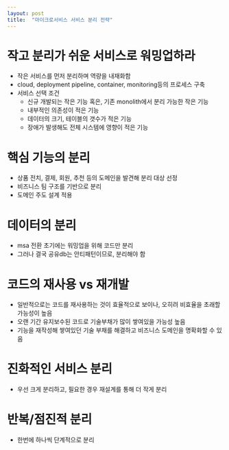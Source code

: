 ```yaml
---
layout: post
title:  "마이크로서비스 서비스 분리 전략"
---
```


# 작고 분리가 쉬운 서비스로 워밍업하라
- 작은 서비스를 먼저 분리하며 역량을 내재화함
- cloud, deployment pipeline, container, monitoring등의 프로세스 구축
- 서비스 선택 조건
  - 신규 개발되는 작은 기능 혹은, 기존 monolith에서 분리 가능한 작은 기능
  - 내부적인 의존성이 적은 기능
  - 데이터의 크기, 테이블의 갯수가 적은 기능
  - 장애가 발생해도 전체 시스템에 영향이 적은 기능


# 핵심 기능의 분리
- 상품 전치, 결제, 회원, 추천 등의 도메인을 발견해 분리 대상 선정
- 비즈니스 팀 구조를 기반으로 분리
- 도메인 주도 설계 적용


# 데이터의 분리
- msa 전환 초기에는 워밍업을 위해 코드만 분리
- 그러나 결국 공유db는 안티패턴이므로, 분리해야 함


# 코드의 재사용 vs 재개발
- 일반적으로는 코드를 재사용하는 것이 효율적으로 보이나, 오히려 비효율을 초래할 가능성이 높음
- 오랜 기간 유지보수된 코드로 기술부채가 많이 쌓여있을 가능성 높음
- 기능을 재작성해 쌓여있던 기술 부채를 해결하고 비즈니스 도메인을 명확화할 수 있음


# 진화적인 서비스 분리
- 우선 크게 분리하고, 필요한 경우 재설계를 통해 더 작게 분리


# 반복/점진적 분리
- 한번에 하나씩 단계적으로 분리
